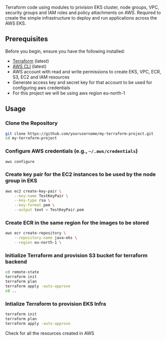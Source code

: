 Terraform code using modules to privision EKS cluster, node groups, VPC, security groups and IAM roles and policy attachments on AWS.
Required to create the simple infrastructure to deploy and run applications across the AWS EKS.

## Prerequisites

Before you begin, ensure you have the following installed:

- [Terraform](https://www.terraform.io/downloads.html) (latest)
- [AWS CLI](https://aws.amazon.com/cli/) (latest)
- AWS account with read and write permissions to create EKS, VPC, ECR, S3, EC2 and IAM resources
- Generate access key and secret key for that account to be used for configuring aws credentials
- For this project we will be using aws region eu-north-1


## Usage

### Clone the Repository

```sh
git clone https://github.com/yourusername/my-terraform-project.git
cd my-terraform-project
```

### Configure AWS credentials (e.g., `~/.aws/credentials`)
```sh
aws configure
```

### Create key pair for the EC2 instances to be used by the node group in EKS
```sh
aws ec2 create-key-pair \
    --key-name TestKeyPair \
    --key-type rsa \
    --key-format pem \
    --output text > TestKeyPair.pem
```

### Create ECR in the same region for the images to be stored
```sh
aws ecr create-repository \
    --repository-name java-eks \
    --region eu-north-1 \
```

### Initialize Terraform and provision S3 bucket for terraform backend
```sh 
cd remote-state
terraform init
terraform plan
terraform apply -auto-approve
cd ..
```

### Intialize Terraform to provision EKS Infra
```sh
terraform init
terraform plan
terraform apply -auto-approve
```

Check for all the resources created in AWS










